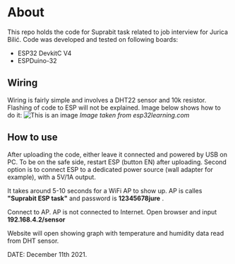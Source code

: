 # About

This repo holds the code for Suprabit task related to job interview for Jurica Bilić.
Code was developed and tested on following boards:
* ESP32 DevkitC V4
* ESPDuino-32

## Wiring

Wiring is fairly simple and involves a DHT22 sensor and 10k resistor. Flashing of code to ESP will not be explained.
Image below shows how to do it:
![This is an image](https://i1.wp.com/www.esp32learning.com/wp-content/uploads/2017/11/lolin32-and-dht22_bb.png?w=1023)
_Image taken from esp32learning.com_

## How to use

After uploading the code, either leave it connected and powered by USB on PC. To be on the safe side, restart ESP (button EN) after uploading.
Second option is to connect ESP to a dedicated power source (wall adapter for example), with a 5V/1A output.

It takes around 5-10 seconds for a WiFi AP to show up. AP is calles __"Suprabit ESP task"__ and password is __12345678jure__ .

Connect to AP. AP is not connected to Internet.
Open browser and input __192.168.4.2/sensor__

Website will open showing graph with temperature and humidity data read from DHT sensor.




DATE: December 11th 2021.